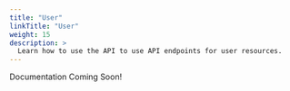 ```yaml
---
title: "User"
linkTitle: "User"
weight: 15
description: >
  Learn how to use the API to use API endpoints for user resources.
---
```


Documentation Coming Soon!
